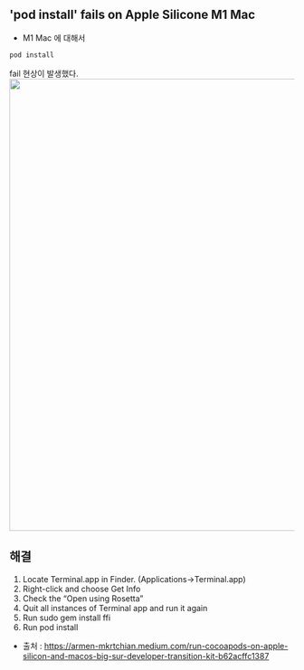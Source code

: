 ## 'pod install' fails on Apple Silicone M1 Mac

- M1 Mac 에 대해서
```swift
pod install
```
fail 현상이 발생했다.
<img src ="https://user-images.githubusercontent.com/69136340/106242563-38cd9b00-624b-11eb-968d-8ee0a6f4845f.png" width="800">

## 해결
1. Locate Terminal.app in Finder. (Applications->Terminal.app)
2. Right-click and choose Get Info
3. Check the “Open using Rosetta”
4. Quit all instances of Terminal app and run it again
5. Run sudo gem install ffi
6. Run pod install 

- 출처 : https://armen-mkrtchian.medium.com/run-cocoapods-on-apple-silicon-and-macos-big-sur-developer-transition-kit-b62acffc1387
